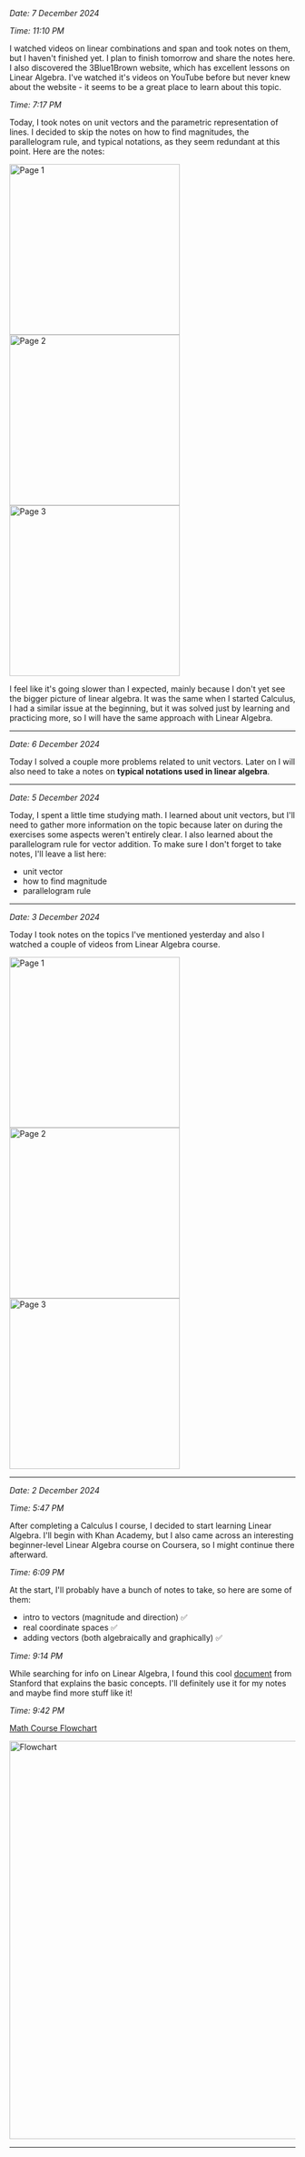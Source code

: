 
*Date: 7 December 2024*

*Time: 11:10 PM*

I watched videos on linear combinations and span and took notes on them, but I haven't finished yet. I plan to finish tomorrow and share the notes here. I also discovered the 3Blue1Brown website, which has excellent lessons on Linear Algebra. I've watched it's videos on YouTube before but never knew about the website - it seems to be a great place to learn about this topic.

*Time: 7:17 PM*

Today, I took notes on unit vectors and the parametric representation of lines. I decided to skip the notes on how to find magnitudes, the parallelogram rule, and typical notations, as they seem redundant at this point. Here are the notes:

<img width="300" alt="Page 1" src="https://github.com/user-attachments/assets/ff741800-0723-45bb-b793-dc1babadbd96">
<img width="300" alt="Page 2" src="https://github.com/user-attachments/assets/7a6592ef-3ba1-492c-9ebf-7f137477b8a2">
<img width="300" alt="Page 3" src="https://github.com/user-attachments/assets/101d4a67-af83-4a4a-8bce-965dc506de62">

I feel like it's going slower than I expected, mainly because I don't yet see the bigger picture of linear algebra. It was the same when I started Calculus, I had a similar issue at the beginning, but it was solved just by learning and practicing more, so I will have the same approach with Linear Algebra.

---

*Date: 6 December 2024*

Today I solved a couple more problems related to unit vectors. Later on I will also need to take a notes on __typical notations used in linear algebra__.

---

*Date: 5 December 2024*

Today, I spent a little time studying math. I learned about unit vectors, but I'll need to gather more information on the topic because later on during the exercises some aspects weren't entirely clear. I also learned about the parallelogram rule for vector addition. To make sure I don't forget to take notes, I'll leave a list here:

- unit vector
- how to find magnitude
- parallelogram rule
 
---

*Date: 3 December 2024*

Today I took notes on the topics I've mentioned yesterday and also I watched a couple of videos from Linear Algebra course.

<img width="300" alt="Page 1" src="https://github.com/user-attachments/assets/300c786d-dcc6-4b20-943d-41aeeeacaded">
<img width="300" alt="Page 2" src="https://github.com/user-attachments/assets/80867d6b-4d71-43d0-b947-d6f148776b0f">
<img width="300" alt="Page 3" src="https://github.com/user-attachments/assets/39f85cef-7f50-4889-b3a0-e62622de61fc">

---

*Date: 2 December 2024*

*Time: 5:47 PM*

After completing a Calculus I course, I decided to start learning Linear Algebra. I'll begin with Khan Academy, but I also came across an interesting beginner-level Linear Algebra course on Coursera, so I might continue there afterward.

*Time: 6:09 PM*

At the start, I'll probably have a bunch of notes to take, so here are some of them:

- intro to vectors (magnitude and direction) ✅
- real coordinate spaces ✅
- adding vectors (both algebraically and graphically) ✅

*Time: 9:14 PM*

While searching for info on Linear Algebra, I found this cool [document](https://web.stanford.edu/class/nbio228-01/handouts/Ch4_Linear_Algebra.pdf) from Stanford that explains the basic concepts. I'll definitely use it for my notes and maybe find more stuff like it!

*Time: 9:42 PM*

[Math Course Flowchart](https://web.stanford.edu/dept/mathematics/MathCourseFlowchart.html)

<img width="700" alt="Flowchart" src="https://github.com/user-attachments/assets/d8ed1ef7-7e2a-4978-83c5-d175baf124f1">

---
